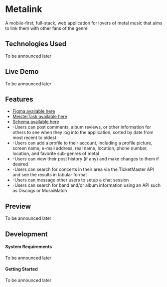 # Metalink
A mobile-first, full-stack, web application for lovers of metal music that aims to link them with other fans of the genre
## Technologies Used
To be announced later
## Live Demo
To be announced later
## Features
- [Figma available here](https://www.figma.com/file/pzkKz7ZmE00RLNJQBJOxA7/MetaLink?node-id=0%3A1)
- [MeisterTask available here](https://www.meistertask.com/app/project/i8BR5WmN/metalink)
- [Schema available here](https://app.dbdesigner.net/designer/schema/312595)
- -Users can post comments, album reviews, or other information for others to see when they log into the application, sorted by date from
most recent to oldest
- -Users can add a profile to their account, including a profile picture, screen name, e-mail address, real name, location, phone number, location, and favorite sub-genres of metal
- -Users can view their post history (if any) and make changes to them if desired
- -Users can search for concerts in their area via the TicketMaster API and see the results in tabular format
- -Users can message other users to setup a chat session
- -Users can search for band and/or album information using an API such as Discogs or MusixMatch
## Preview
To be announced later
## Development
#### System Requirements
To be announced later
#### Getting Started
To be announced later
